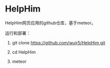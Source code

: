 # HelpHim
HelpHim网页应用的github仓库，基于meteor。

运行和部署：

1.  git clone https://github.com/wujr5/HelpHim.git

2.  cd HelpHim

3.  meteor
